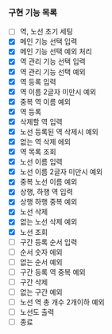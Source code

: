 ### 구현 기능 목록

- [ ] 역, 노선 초기 세팅
- [x] 메인 기능 선택 입력
- [x] 메인 기능 선택 예외 처리
- [x] 역 관리 기능 선택 입력
- [x] 역 관리 기능 선택 예외
- [x] 역 등록 입력
- [x] 역 이름 2글자 미만시 예외
- [x] 중복 역 이름 예외
- [x] 역 등록
- [x] 삭제할 역 입력
- [x] 노선 등록된 역 삭제시 예외
- [x] 없는 역 삭제 에외
- [x] 역 목록 조회
- [x] 노선 이름 입력
- [x] 노선 이름 2글자 미만시 예외
- [x] 중복 노선 이름 예외
- [x] 상행, 하행 역 입력
- [x] 상행 하행 중복 예외
- [x] 노선 삭제
- [x] 없는 노선 삭제 예외
- [x] 노선 조회
- [ ] 구간 등록 순서 입력
- [ ] 순서 숫자 에외
- [ ] 없는 순서 예외
- [ ] 구간 등록 역 중복 예외
- [ ] 구간 삭제
- [ ] 없는 구간 예외
- [ ] 노선 역 총 개수 2개이하 예외
- [ ] 노선도 출력
- [ ] 종료